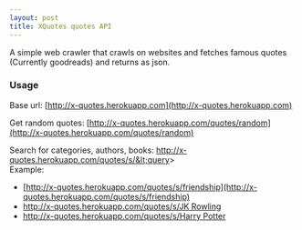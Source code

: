 ```yaml
---
layout: post
title: XQuotes quotes API
---
```


A simple web crawler that crawls on websites and fetches famous quotes (Currently goodreads) and returns as json.



### Usage    



Base url: [http://x-quotes.herokuapp.com](http://x-quotes.herokuapp.com)


Get random quotes: [http://x-quotes.herokuapp.com/quotes/random](http://x-quotes.herokuapp.com/quotes/random)



Search for categories, authors, books: http://x-quotes.herokuapp.com/quotes/s/&lt;query&gt;    
  Example:
  - [http://x-quotes.herokuapp.com/quotes/s/friendship](http://x-quotes.herokuapp.com/quotes/s/friendship)
  - [http://x-quotes.herokuapp.com/quotes/s/JK Rowling](http://x-quotes.herokuapp.com/quotes/s/JK+rowling)
  - [http://x-quotes.herokuapp.com/quotes/s/Harry Potter](http://x-quotes.herokuapp.com/quotes/s/Harry+potter)
           
